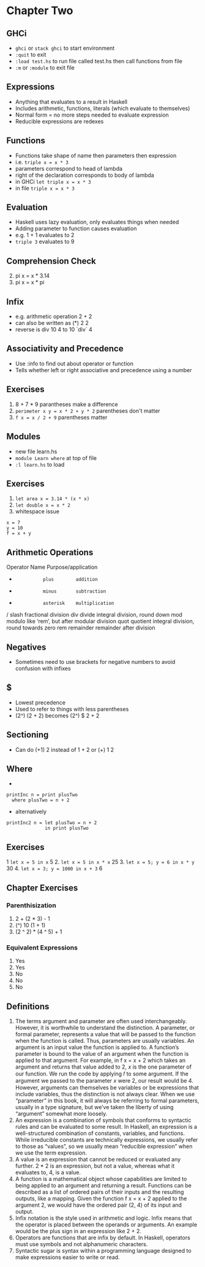 # Chapter Two

## GHCi
* `ghci` or `stack ghci` to start environment
* `:quit` to exit
* `:load test.hs` to run file called test.hs then call functions from file
* `:m` or `:module` to exit file

## Expressions
* Anything that evaluates to a result in Haskell
* Includes arithmetic, functions, literals (which evaluate to themselves)
* Normal form = no more steps needed to evaluate expression
* Reducible expressions are redexes
  
## Functions
* Functions take shape of name then parameters then expression
* i.e. `triple x = x * 3`
* parameters correspond to head of lambda
* right of the declaration corresponds to body of lambda
* in GHCi `let triple x = x * 3`
* in file `triple x = x * 3`

## Evaluation
* Haskell uses lazy evaluation, only evaluates things when needed
* Adding parameter to function causes evaluation
* e.g. 1 + 1 evaluates to 2
* `triple 3` evaluates to 9

## Comprehension Check
2. pi x = x * 3.14
3. pi x = x * pi

## Infix
* e.g. arithmetic operation 2 + 2
* can also be written as (*) 2 2
* reverse is div 10 4 to 10 \`div\` 4

## Associativity and Precedence
* Use :info to find out about operator or function
* Tells whether left or right associative and precedence using a number

## Exercises
1. 8 + 7 * 9 parantheses make a difference
2. `perimeter x y = x * 2 + y * 2` parentheses don't matter
3. `f x = x / 2 + 9` parentheses matter

## Modules
* new file learn.hs
* `module Learn where` at top of file
* `:l learn.hs` to load

## Exercises
1. `let area x = 3.14 * (x * x)`
2. `let double x = x * 2`
3. whitespace issue
```
x = 7 
y = 10
f = x + y
```

## Arithmetic Operations
Operator        Name       Purpose/application
+               plus        addition
-               minus       subtraction
*               asterisk    multiplication
/               slash       fractional division
div             divide      integral division, round down
mod             modulo      like ‘rem’, but after modular division
quot            quotient    integral division, round towards zero
rem             remainder   remainder after division

## Negatives
* Sometimes need to use brackets for negative numbers to avoid confusion with infixes

## $
* Lowest precedence
* Used to refer to things with less parentheses
* (2^) (2 + 2) becomes (2^) $ 2 + 2
  
## Sectioning
* Can do (+1) 2 instead of 1 + 2 or (+) 1 2

## Where
* 
```
printInc n = print plusTwo
  where plusTwo = n + 2 
```
* alternatively
```
printInc2 n = let plusTwo = n + 2
              in print plusTwo
```

## Exercises
1 `let x = 5 in x` 5
2. `let x = 5 in x * x` 25
3. `let x = 5; y = 6 in x * y` 30
4. `let x = 3; y = 1000 in x + 3` 6


## Chapter Exercises
### Parenthisization
1. 2 + (2 * 3) - 1
2. (^) 10 (1 + 1)
3. (2 ^ 2) * (4 ^ 5) + 1

### Equivalent Expressions
1. Yes
2. Yes
3. No
4. No
5. No

## Definitions
1. The terms argument and parameter are often used interchangeably.
However, it is worthwhile to understand the distinction.
A parameter, or formal parameter, represents a value that will
be passed to the function when the function is called. Thus,
parameters are usually variables. An argument is an input value
the function is applied to. A function’s parameter is bound to
the value of an argument when the function is applied to that
argument. For example, in f x = x + 2 which takes an argument
and returns that value added to 2, 𝑥 is the one parameter of our
function. We run the code by applying 𝑓 to some argument. If
the argument we passed to the parameter 𝑥 were 2, our result
would be 4. However, arguments can themselves be variables
or be expressions that include variables, thus the distinction
is not always clear. When we use “parameter” in this book,
it will always be referring to formal parameters, usually in a
type signature, but we’ve taken the liberty of using “argument”
somewhat more loosely.
2. An expression is a combination of symbols that conforms to syntactic
rules and can be evaluated to some result. In Haskell, an
expression is a well-structured combination of constants, variables,
and functions. While irreducible constants are technically
expressions, we usually refer to those as “values”, so we usually
mean “reducible expression” when we use the term expression.
1. A value is an expression that cannot be reduced or evaluated any
further. 2 * 2 is an expression, but not a value, whereas what it
evaluates to, 4, is a value.
4. A function is a mathematical object whose capabilities are limited
to being applied to an argument and returning a result.
Functions can be described as a list of ordered pairs of their
inputs and the resulting outputs, like a mapping. Given the
function f x = x + 2 applied to the argument 2, we would have
the ordered pair (2, 4) of its input and output.
5. Infix notation is the style used in arithmetic and logic. Infix
means that the operator is placed between the operands or
arguments. An example would be the plus sign in an expression
like 2 + 2.
6. Operators are functions that are infix by default. In Haskell,
operators must use symbols and not alphanumeric characters.
7. Syntactic sugar is syntax within a programming language designed
to make expressions easier to write or read.